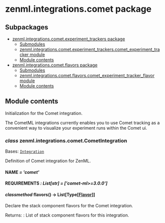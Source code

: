 # zenml.integrations.comet package

## Subpackages

* [zenml.integrations.comet.experiment_trackers package](zenml.integrations.comet.experiment_trackers.md)
  * [Submodules](zenml.integrations.comet.experiment_trackers.md#submodules)
  * [zenml.integrations.comet.experiment_trackers.comet_experiment_tracker module](zenml.integrations.comet.experiment_trackers.md#zenml-integrations-comet-experiment-trackers-comet-experiment-tracker-module)
  * [Module contents](zenml.integrations.comet.experiment_trackers.md#module-contents)
* [zenml.integrations.comet.flavors package](zenml.integrations.comet.flavors.md)
  * [Submodules](zenml.integrations.comet.flavors.md#submodules)
  * [zenml.integrations.comet.flavors.comet_experiment_tracker_flavor module](zenml.integrations.comet.flavors.md#zenml-integrations-comet-flavors-comet-experiment-tracker-flavor-module)
  * [Module contents](zenml.integrations.comet.flavors.md#module-contents)

## Module contents

Initialization for the Comet integration.

The CometML integrations currently enables you to use Comet tracking as a
convenient way to visualize your experiment runs within the Comet ui.

### *class* zenml.integrations.comet.CometIntegration

Bases: [`Integration`](zenml.integrations.md#zenml.integrations.integration.Integration)

Definition of Comet integration for ZenML.

#### NAME *= 'comet'*

#### REQUIREMENTS *: List[str]* *= ['comet-ml>=3.0.0']*

#### *classmethod* flavors() → List[Type[[Flavor](zenml.stack.md#zenml.stack.flavor.Flavor)]]

Declare the stack component flavors for the Comet integration.

Returns:
: List of stack component flavors for this integration.
